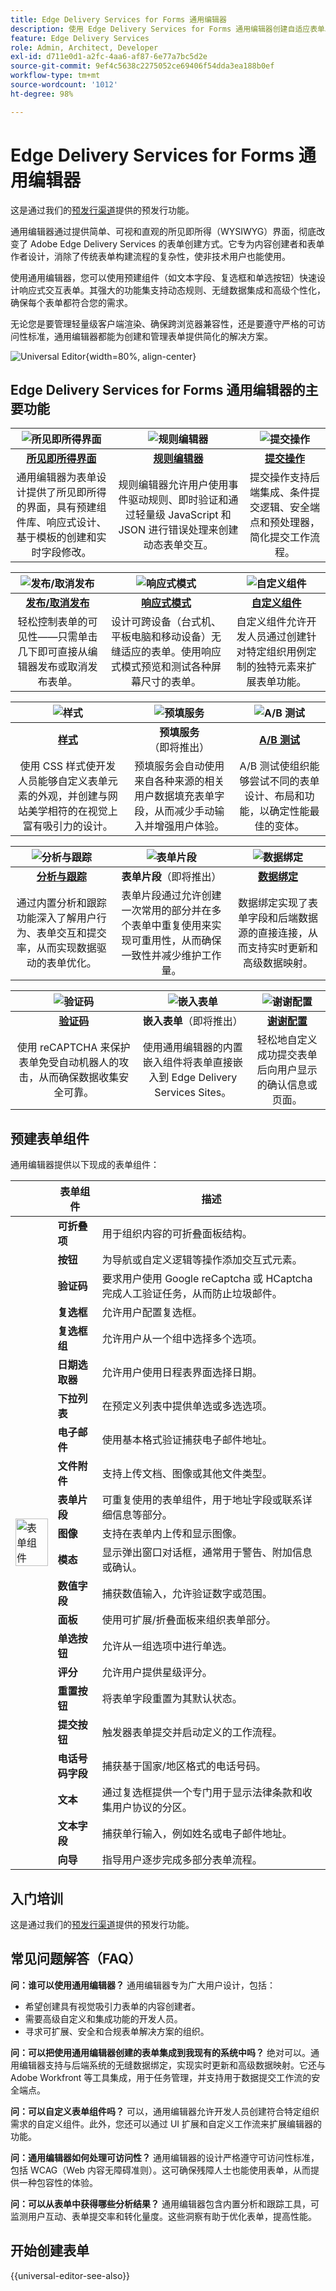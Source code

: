 ```yaml
---
title: Edge Delivery Services for Forms 通用编辑器
description: 使用 Edge Delivery Services for Forms 通用编辑器创建自适应表单。
feature: Edge Delivery Services
role: Admin, Architect, Developer
exl-id: d711e0d1-a2fc-4aa6-af87-6e77a7bc5d2e
source-git-commit: 9ef4c5638c2275052ce69406f54dda3ea188b0ef
workflow-type: tm+mt
source-wordcount: '1012'
ht-degree: 98%

---
```



# Edge Delivery Services for Forms 通用编辑器

<span class="preview">这是通过我们的<a href="https://experienceleague.adobe.com/docs/experience-manager-cloud-service/content/release-notes/prerelease.html?lang=zh-hans#new-features">预发行渠道</a>提供的预发行功能。</span>

通用编辑器通过提供简单、可视和直观的所见即所得（WYSIWYG）界面，彻底改变了 Adobe Edge Delivery Services 的表单创建方式。它专为内容创建者和表单作者设计，消除了传统表单构建流程的复杂性，使非技术用户也能使用。

使用通用编辑器，您可以使用预建组件（如文本字段、复选框和单选按钮）快速设计响应式交互表单。其强大的功能集支持动态规则、无缝数据集成和高级个性化，确保每个表单都符合您的需求。

无论您是要管理轻量级客户端渲染、确保跨浏览器兼容性，还是要遵守严格的可访问性标准，通用编辑器都能为创建和管理表单提供简化的解决方案。

![ Universal Editor ](/help/edge/docs/forms/universal-editor/assets/universal-editor.png){width=80%, align-center}

## Edge Delivery Services for Forms 通用编辑器的主要功能



| ![所见即所得界面](/help/edge/docs/forms/universal-editor/assets/generate-forms.svg) | ![规则编辑器](/help/edge/docs/forms/universal-editor/assets/rule-editor.svg) | ![提交操作](/help/edge/docs/forms/universal-editor/assets/submit-actions.svg) |
|:-------------:|:-------------:|:-------------:|
| [**所见即所得界面**](/help/edge/docs/forms/universal-editor/universal-editor-user-interface.md) | [**规则编辑器**](/help/edge/docs/forms/universal-editor/rule-editor-universal-editor.md) | [**提交操作**](/help/edge/docs/forms/universal-editor/submit-action.md) |
| 通用编辑器为表单设计提供了所见即所得的界面，具有预建组件库、响应式设计、基于模板的创建和实时字段修改。 | 规则编辑器允许用户使用事件驱动规则、即时验证和通过轻量级 JavaScript 和 JSON 进行错误处理来创建动态表单交互。 | 提交操作支持后端集成、条件提交逻辑、安全端点和预处理器，简化提交工作流程。 |

| ![发布/取消发布](/help/edge/docs/forms/universal-editor/assets/publish-unpublish.svg) | ![响应式模式](/help/edge/docs/forms/universal-editor/assets/responsive.svg) | ![自定义组件](/help/edge/docs/forms/universal-editor/assets/custom-components.svg) |
|:-------------:|:-------------:|:-------------:|
| [**发布/取消发布**](/help/edge/docs/forms/universal-editor/publish-forms.md) | [**响应式模式**](/help/edge/docs/forms/universal-editor/responsive-layout.md) | [**自定义组件**](/help/edge/docs/forms/universal-editor/create-custom-component.md) |
| 轻松控制表单的可见性——只需单击几下即可直接从编辑器发布或取消发布表单。 | 设计可跨设备（台式机、平板电脑和移动设备）无缝适应的表单。使用响应式模式预览和测试各种屏幕尺寸的表单。 | 自定义组件允许开发人员通过创建针对特定组织用例定制的独特元素来扩展表单功能。 |

| ![样式](/help/edge/docs/forms/universal-editor/assets/personalization.svg) | ![预填服务](/help/edge/docs/forms/universal-editor/assets/prefill-services.svg) | ![A/B 测试](/help/edge/docs/forms/universal-editor/assets/experimentation-ab-testing.svg) |
|:-------------:|:-------------:|:-------------:|
| [**样式**](/help/edge/docs/forms/universal-editor/style-theme-forms.md) | **预填服务**（即将推出） | [**A/B 测试**](https://github.com/adobe/aem-experimentation/blob/main/documentation/experiments.md) |
| 使用 CSS 样式使开发人员能够自定义表单元素的外观，并创建与网站美学相符的在视觉上富有吸引力的设计。 | 预填服务会自动使用来自各种来源的相关用户数据填充表单字段，从而减少手动输入并增强用户体验。 | A/B 测试使组织能够尝试不同的表单设计、布局和功能，以确定性能最佳的变体。 |

| ![分析与跟踪](/help/edge/docs/forms/universal-editor/assets/analyticsandtracking.svg) | ![表单片段](/help/edge/docs/forms/universal-editor/assets/form-fragments.svg) | ![数据绑定](/help/edge/docs/forms/universal-editor/assets/data-binding.svg) |
|:-------------:|:-------------:|:-------------:|
| [**分析与跟踪**](https://www.aem.live/developer/martech-integration) | **表单片段**（即将推出） | [**数据绑定**](/help/edge/docs/forms/universal-editor/integrate-forms-with-data-source.md) |
| 通过内置分析和跟踪功能深入了解用户行为、表单交互和提交率，从而实现数据驱动的表单优化。 | 表单片段通过允许创建一次常用的部分并在多个表单中重复使用来实现可重用性，从而确保一致性并减少维护工作量。 | 数据绑定实现了表单字段和后端数据源的直接连接，从而支持实时更新和高级数据映射。 |

| ![验证码](/help/edge/docs/forms/universal-editor/assets/captcha.svg) | ![嵌入表单](/help/edge/docs/forms/universal-editor/assets/embedding-forms.svg) | ![谢谢配置](/help/edge/docs/forms/universal-editor/assets/thank-you.svg) |
|:-------------:|:-------------:|:-------------:|
| [**验证码**](/help/edge/docs/forms/universal-editor/recaptcha-forms.md) | **嵌入表单**（即将推出） | [**谢谢配置**](/help/edge/docs/forms/universal-editor/submit-action.md#show-a-custom-thank-you-message-on-adaptive-form-submission-submit-action-message-ue) |
| 使用 reCAPTCHA 来保护表单免受自动机器人的攻击，从而确保数据收集安全可靠。 | 使用通用编辑器的内置嵌入组件将表单直接嵌入到 Edge Delivery Services Sites。 | 轻松地自定义成功提交表单后向用户显示的确认信息或页面。 |


<!-- ![Universal Editor](/help/edge/docs/forms/universal-editor/assets/generate-forms.svg)  **WYSIWYG interface for Form creation**: Universal Editor provides a WYSIWYG interface for form design. It provides pre-built component library, responsive design support, and template-based form creation. You can instantly add or remove form fields and modify field properties (like label, data binding, validation). You can also plugin custom form components to Universal Editor.


* **Rule editor**: The rule editor stands out as a powerful mechanism for creating sophisticated form interactions. It supports event-driven rules, instant validation, and error handling through lightweight JavaScript and JSON-based definitions. This allows developers to implement complex form logic, such as conditional field visibility, automatic calculations, and dynamic form behaviour without extensive coding.

* **Submit actions**: Submit Actions enable form submission workflows. These actions provide comprehensive backend integration options, supporting protocols like REST API. The system allows you configure data pre-processors for automatic data transformation, conditional submission logic based on form field values, and secure endpoint connections. Organizations can define complex submission rules that validate data, and manage form responses with granular control.

* **Pre-fill services:** Pre-fill Services enhance user experience by intelligently populating form fields with relevant data. These services connect to various data sources, including user profiles, browser local storage, and external databases. The mechanism supports dynamic data population, enabling automatic completion of form fields based on contextual information. Users benefit from reduced manual data entry, while administrators gain flexibility in configuring pre-fill rules across different form types and scenarios. The pre-fill functionality adapts to different authentication methods, including session-based approaches and token-based systems, ensuring both convenience and security.

* **Data binding capabilities**: Data binding in the Universal Editor enables direct, dynamic connections between form fields and backend data sources. This feature allows real-time synchronization of form data, supporting complex data mapping scenarios. The system supports transforming form inputs into structured database records with minimal configuration. Advanced mapping supports nested data structures, allowing complex form designs to interact seamlessly with intricate data models.

* **Internationalization/localization capabilities**: Internationalization support ensures global accessibility, with multi-language rendering, right-to-left language compatibility, and locale-specific formatting.

* **Analytics and tracking mechanisms**: The built-in analytics and tracking mechanisms provide comprehensive insights into form interactions, submission rates, and user behavior, enabling continuous optimization of form design and performance. 

* **Experimentation (A/B Testing)**: The Universal Editor supports experimentation by allowing organizations to run A/B tests on form designs to identify the best-performing layouts or features.

* **Task Management via Adobe Workfront**: Integration with Adobe Workfront allows teams to manage tasks related to form creation and maintenance, ensuring streamlined collaboration and efficient workflows.

* **Editor Customization via UI Extension**: Developers can extend the functionality of the Universal Editor through UI extensions, enabling tailored solutions that fit specific organizational needs. -->

## 预建表单组件

通用编辑器提供以下现成的表单组件：

<table>
  <thead>
    <tr>
      <th></th> 
      <th>表单组件</th>
      <th>描述</th>
    </tr>
  </thead>
  <tbody>
    <tr>
      <td rowspan="22"><img src="/help/edge/docs/forms/universal-editor/assets/adaptive-forms-components.png" alt="表单组件" style="width: 100%;"></td> 
      <td><b>可折叠项</b></td>
      <td>用于组织内容的可折叠面板结构。</td>
    </tr>
    <tr>
      <td><b>按钮</b></td>
      <td>为导航或自定义逻辑等操作添加交互式元素。</td>
    </tr>
    <tr>
      <td><b>验证码</b></td>
      <td>要求用户使用 Google reCaptcha 或 HCaptcha 完成人工验证任务，从而防止垃圾邮件。</td>
    </tr>
    <tr>
      <td><b>复选框</b></td>
      <td>允许用户配置复选框。</td>
    </tr>
    <tr>
      <td><b>复选框组</b></td>
      <td>允许用户从一个组中选择多个选项。</td>
    </tr>
    <tr>
      <td><b>日期选取器</b></td>
      <td>允许用户使用日程表界面选择日期。</td>
    </tr>
    <tr>
      <td><b>下拉列表</b></td>
      <td>在预定义列表中提供单选或多选选项。</td>
    </tr>
    <tr>
      <td><b>电子邮件</b></td>
      <td>使用基本格式验证捕获电子邮件地址。</td>
    </tr>
    <tr>
      <td><b>文件附件</b></td>
      <td>支持上传文档、图像或其他文件类型。</td>
    </tr>
    <tr>
      <td><b>表单片段</b></td>
      <td>可重复使用的表单组件，用于地址字段或联系详细信息等部分。</td>
    </tr>
    <tr>
      <td><b>图像</b></td>
      <td>支持在表单内上传和显示图像。</td>
    </tr>
    <tr>
      <td><b>模态</b></td>
      <td>显示弹出窗口对话框，通常用于警告、附加信息或确认。</td>
    </tr>
    <tr>
      <td><b>数值字段</b></td>
      <td>捕获数值输入，允许验证数字或范围。</td>
    </tr>
    <tr>
      <td><b>面板</b></td>
      <td>使用可扩展/折叠面板来组织表单部分。</td>
    </tr>
    <tr>
      <td><b>单选按钮</b></td>
      <td>允许从一组选项中进行单选。</td>
    </tr>
    <tr>
      <td><b>评分</b></td>
      <td>允许用户提供星级评分。</td>
    </tr>
    <tr>
      <td><b>重置按钮</b></td>
      <td>将表单字段重置为其默认状态。</td>
    </tr>
    <tr>
      <td><b>提交按钮</b></td>
      <td>触发器表单提交并启动定义的工作流程。</td>
    </tr>
    <tr>
      <td><b>电话号码字段</b></td>
      <td>捕获基于国家/地区格式的电话号码。</td>
    </tr>
    <tr>
      <td><b>文本</b></td>
      <td>通过复选框提供一个专门用于显示法律条款和收集用户协议的分区。</td>
    </tr>
    <tr>
      <td><b>文本字段</b></td>
      <td>捕获单行输入，例如姓名或电子邮件地址。</td>
    </tr>
    <tr>
      <td><b>向导</b></td>
      <td>指导用户逐步完成多部分表单流程。</td>
    </tr>
  </tbody>
</table>

<!-- * Footer: Adds a footer section for consistent design or additional information.
* Form Container: Wraps all form elements and manages overall form properties.
* Header: Adds a header section for form titles, branding, or instructions.-->
<!-- * 
* Prefillable Fields: Automatically populates form fields with data from predefined sources such as user profiles or APIs. 

* Switches/Toggle Buttons: Provides binary on/off choices for user input.


* Title: Adds a text-based heading or label to improve form clarity and organization.


In-addtion to pre-built form components, the Universal editor also provides support for:

* **Embedding Forms in Another Webpage**: The Universal Editor supports embedding forms directly into Edge Deliver Services Sites pages. This can be done using the embed component provided out of the box.

* **Validation Messages**: Validation messages provide real-time feedback to users when they enter incorrect or incomplete data. Features include:
    * Dynamic Error Display: Instantly alerts users to errors, such as invalid email addresses or missing required fields.
    * Customizable Messages: Allows form authors to define user-friendly error texts.
    * Rule-Based Validation: Supports advanced validation logic, such as checking dependencies between fields or implementing conditional rules.

* **Hidden Fields**: Hidden fields store data invisibly within the form, often for backend processing or prefilled values. Use cases include:
    * Passing contextual information (e.g., user ID or session data) to the backend without displaying it to users.
    * Capturing metadata like timestamps or tracking IDs.
    * Hidden fields are not visible to end-users but can be prefilled, updated dynamically, or used in workflows.

* **Custom Components**: Custom components allow developers to extend the functionality of forms by creating specialized or third-party integrations. Features include:
    * Flexibility: Developers can design unique form elements tailored to specific use cases.
    * Third-Party Integration: Embed widgets or tools like payment gateways, analytics trackers, or AI-driven input fields.
    * Seamless Compatibility: Custom components can integrate with the Universal Editor's drag-and-drop interface and existing features like data binding or validation.

* **Thank you Configuration**: Customize the acknowledgment message or page shown after form submission.
-->


## 入门培训

<span class="preview">这是通过我们的<a href="https://experienceleague.adobe.com/docs/experience-manager-cloud-service/content/release-notes/prerelease.html?lang=zh-hans#new-features">预发行渠道</a>提供的预发行功能。</span>

## 常见问题解答（FAQ）

**问：谁可以使用通用编辑器？**
通用编辑器专为广大用户设计，包括：

* 希望创建具有视觉吸引力表单的内容创建者。
* 需要高级自定义和集成功能的开发人员。
* 寻求可扩展、安全和合规表单解决方案的组织。

**问：可以把使用通用编辑器创建的表单集成到我现有的系统中吗？**
绝对可以。通用编辑器支持与后端系统的无缝数据绑定，实现实时更新和高级数据映射。它还与 Adobe Workfront 等工具集成，用于任务管理，并支持用于数据提交工作流的安全端点。

**问：可以自定义表单组件吗？**
可以，通用编辑器允许开发人员创建符合特定组织需求的自定义组件。此外，您还可以通过 UI 扩展和自定义工作流来扩展编辑器的功能。

**问：通用编辑器如何处理可访问性？**
通用编辑器的设计严格遵守可访问性标准，包括 WCAG（Web 内容无障碍准则）。这可确保残障人士也能使用表单，从而提供一种包容性的体验。

**问：可以从表单中获得哪些分析结果？**
通用编辑器包含内置分析和跟踪工具，可监测用户互动、表单提交率和转化量度。这些洞察有助于优化表单，提高性能。


## 开始创建表单

{{universal-editor-see-also}}

